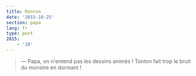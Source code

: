 ```yaml
---
title: Ronron
date: '2015-10-25'
section: papa
lang: fr
type: post
2015:
    - '10'
---
```


> — Papa, on n'entend pas les dessins animés ! Tonton fait trop le bruit du monstre en dormant !

